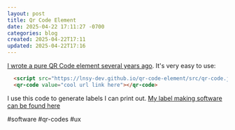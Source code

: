 ```yaml
---
layout: post
title: Qr Code Element
date: 2025-04-22 17:11:27 -0700
categories: blog
created: 2025-04-22T17:11
updated: 2025-04-22T17:16
---
```





[I wrote a pure QR Code element several years ago](https://lnsy-dev.github.io/qr-code-element/). It's very easy to use: 

```html
  <script src="https://lnsy-dev.github.io/qr-code-element/src/qr-code.js"></script>
  <qr-code value="cool url link here"></qr-code>
```

  <script src="https://lnsy-dev.github.io/qr-code-element/src/qr-code.js"></script>
  <qr-code value="https://lnsy-dev.github.io"></qr-code>

I use this code to generate labels I can print out. [My label making software can be found here](https://lnsy-dev.github.io/qr-code-element/qr-code-label-generator.html)

#software #qr-codes #ux 
